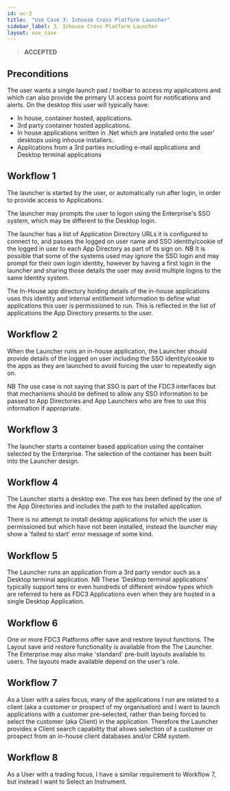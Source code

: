 ```yaml
---
id: uc-3
title:  "Use Case 3: Inhouse Cross Platform Launcher"
sidebar_label: 3. Inhouse Cross Platform Launcher
layout: use_case
---
```


> **ACCEPTED**

## Preconditions
The user wants a single launch pad / toolbar to access my applications and which can also provide the primary UI access point for notifications and alerts.
On the desktop this user will typically have:
- In house, container hosted, applications.
- 3rd party container hosted applications.
- In house applications written in .Net which are installed onto the user' desktops using inhouse installers.
- Applications from a 3rd parties including e-mail applications and Desktop terminal applications


## Workflow 1
The launcher is started by the user, or automatically run after login, in order to provide access to Applications.

The launcher may prompts the user to logon using the Enterprise's SSO system, which may be different to the Desktop login.

The launcher has a list of Application Directory URLs  it is configured to connect to, and passes the logged on user name and SSO identity/cookie of the logged in user to each App Directory as part of its sign on.
NB It is possible that some of the systems used may ignore the SSO login and may prompt for their own login identity, however by having a first login in the launcher and sharing those details the user may avoid multiple logins to the same Identity system.


The In-House app directory holding details of the in-house applications uses this identity and internal entitlement information to define what applications this user is permissioned to run. This is reflected in the list of applications the App Directory presents to the user.

## Workflow 2
When the Launcher runs an in-house application, the Launcher should provide details of the logged on user including the SSO identity/cookie to the apps as they are launched to avoid forcing the user to repeatedly sign on.

NB The use case is not saying that SSO is part of the FDC3 interfaces but that mechanisms should be defined to allow any SSO information to be passed to App Directories and App Launchers who are free to use this information if appropriate.

## Workflow 3
The launcher starts a container based application using the container selected by the Enterprise. The selection of the container has been built into the Launcher design.

## Workflow 4
The Launcher starts a desktop exe. The exe has been defined by the one of the App Directories and includes the path to the installed application.

There is no attempt to install desktop applications for which the user is permissioned but which have not been installed, instead the launcher may show a 'failed to start' error message of some kind.

## Workflow 5
The Launcher runs an application from a 3rd party vendor such as a Desktop terminal application.
NB These 'Desktop terminal applications' typically support tens or even hundreds of different window types which are referred to here as FDC3 Applications even when they are hosted in a single Desktop Application.

## Workflow 6
One or more FDC3 Platforms offer save and restore layout functions. The Layout save and restore functionality is available from the The Launcher.  The Enterprise may also make  'standard' pre-built layouts available to users. The layouts made available depend on the user's role.

## Workflow 7
As a User with a sales focus, many of the applications I run are related to a client (aka a customer or prospect of my organisation) and I want to launch applications with a customer pre-selected, rather than being forced to select the customer (aka Client) in the application. Therefore the Launcher provides a Client search capability that allows selection of a customer or prospect from an in-house client databases and/or CRM system.

## Workflow 8
As a User with a trading focus, I have a similar requirement to Workflow 7, but instead I want to Select an Instrument.
